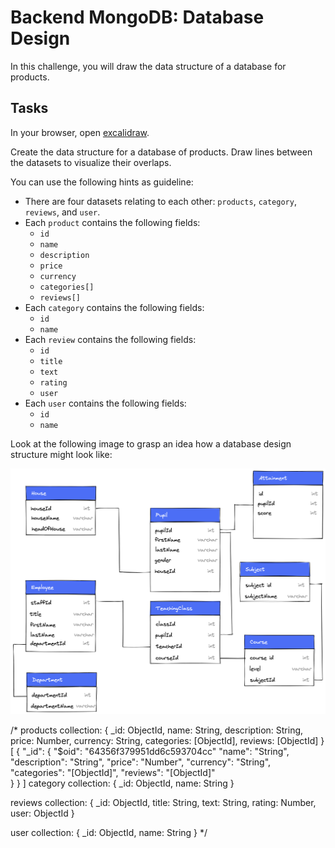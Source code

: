 # Backend MongoDB: Database Design

In this challenge, you will draw the data structure of a database for products.

## Tasks

In your browser, open [excalidraw](https://excalidraw.com/).

Create the data structure for a database of products. Draw lines between the datasets to visualize their overlaps.

You can use the following hints as guideline:

- There are four datasets relating to each other: `products`, `category`, `reviews`, and `user`.
- Each `product` contains the following fields:
  - `id`
  - `name`
  - `description`
  - `price`
  - `currency`
  - `categories[]`
  - `reviews[]`
- Each `category` contains the following fields:
  - `id`
  - `name`
- Each `review` contains the following fields:
  - `id`
  - `title`
  - `text`
  - `rating`
  - `user`
- Each `user` contains the following fields:
  - `id`
  - `name`

Look at the following image to grasp an idea how a database design structure might look like:

![Database Design Example](assets/database-design-example.png)

/*
products collection:
{
  _id: ObjectId,
  name: String,
  description: String,
  price: Number,
  currency: String,
  categories: [ObjectId],
  reviews: [ObjectId]
}
[
{
  "_id": {
    "$oid": "64356f379951dd6c593704cc"
"name": "String",
  "description": "String",
  "price": "Number",
  "currency": "String",
  "categories": "[ObjectId]",
  "reviews": "[ObjectId]"    
  }
}
]
category collection:
{
  _id: ObjectId,
  name: String
}

reviews collection:
{
  _id: ObjectId,
  title: String,
  text: String,
  rating: Number,
  user: ObjectId
}

user collection:
{
  _id: ObjectId,
  name: String
}
*/